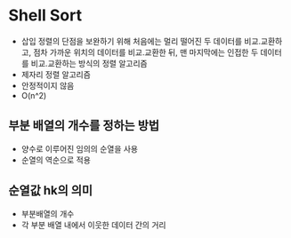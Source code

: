 # Shell Sort

- 삽입 정렬의 단점을 보완하기 위해 처음에는 멀리 떨어진 두 데이터를 비교․교환하고, 점차 가까운 위치의 데이터를 비교․교환한 뒤, 맨 마지막에는 인접한 두 데이터를 비교․교환하는 방식의 정렬 알고리즘
- 제자리 정렬 알고리즘
- 안정적이지 않음
- O(n^2)
## 부분 배열의 개수를 정하는 방법

- 양수로 이루어진 임의의 순열을 사용
- 순열의 역순으로 적용

## 순열값 hk의 의미
- 부분배열의 개수
- 각 부분 배열 내에서 이웃한 데이터 간의 거리
